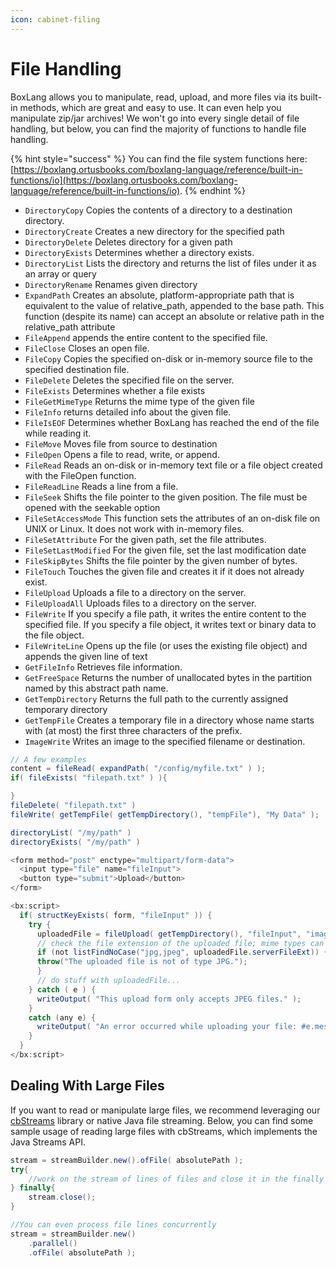 ```yaml
---
icon: cabinet-filing
---
```


# File Handling

BoxLang allows you to manipulate, read, upload, and more files via its built-in methods, which are great and easy to use. It can even help you manipulate zip/jar archives! We won't go into every single detail of file handling, but below, you can find the majority of functions to handle file handling.

{% hint style="success" %}
You can find the file system functions here: [https://boxlang.ortusbooks.com/boxlang-language/reference/built-in-functions/io](https://boxlang.ortusbooks.com/boxlang-language/reference/built-in-functions/io).
{% endhint %}

* `DirectoryCopy` Copies the contents of a directory to a destination directory.
* `DirectoryCreate` Creates a new directory for the specified path
* `DirectoryDelete` Deletes directory for a given path
* `DirectoryExists` Determines whether a directory exists.
* `DirectoryList` Lists the directory and returns the list of files under it as an array or query
* `DirectoryRename` Renames given directory
* `ExpandPath` Creates an absolute, platform-appropriate path that is equivalent to the value of relative\_path, appended to the base path. This function (despite its name) can accept an absolute or relative path in the relative\_path attribute
* `FileAppend` appends the entire content to the specified file.
* `FileClose` Closes an open file.
* `FileCopy` Copies the specified on-disk or in-memory source file to the specified destination file.
* `FileDelete` Deletes the specified file on the server.
* `FileExists` Determines whether a file exists
* `FileGetMimeType` Returns the mime type of the given file
* `FileInfo` returns detailed info about the given file.
* `FileIsEOF` Determines whether BoxLang has reached the end of the file while reading it.
* `FileMove` Moves file from source to destination
* `FileOpen` Opens a file to read, write, or append.
* `FileRead` Reads an on-disk or in-memory text file or a file object created with the FileOpen function.
* `FileReadLine` Reads a line from a file.
* `FileSeek` Shifts the file pointer to the given position. The file must be opened with the seekable option
* `FileSetAccessMode` This function sets the attributes of an on-disk file on UNIX or Linux. It does not work with in-memory files.
* `FileSetAttribute` For the given path, set the file attributes.
* `FileSetLastModified` For the given file, set the last modification date
* `FileSkipBytes` Shifts the file pointer by the given number of bytes.
* `FileTouch` Touches the given file and creates it if it does not already exist.
* `FileUpload` Uploads a file to a directory on the server.
* `FileUploadAll` Uploads files to a directory on the server.
* `FileWrite` If you specify a file path, it writes the entire content to the specified file. If you specify a file object, it writes text or binary data to the file object.
* `FileWriteLine` Opens up the file (or uses the existing file object) and appends the given line of text
* `GetFileInfo` Retrieves file information.
* `GetFreeSpace` Returns the number of unallocated bytes in the partition named by this abstract path name.
* `GetTempDirectory` Returns the full path to the currently assigned temporary directory
* `GetTempFile` Creates a temporary file in a directory whose name starts with (at most) the first three characters of the prefix.
* `ImageWrite` Writes an image to the specified filename or destination.

```java
// A few examples
content = fileRead( expandPath( "/config/myfile.txt" ) );
if( fileExists( "filepath.txt" ) ){

}
fileDelete( "filepath.txt" )
fileWrite( getTempFile( getTempDirectory(), "tempFile"), "My Data" );

directoryList( "/my/path" )
directoryExists( "/my/path" )

<form method="post" enctype="multipart/form-data">
  <input type="file" name="fileInput">
  <button type="submit">Upload</button>
</form>

<bx:script>
  if( structKeyExists( form, "fileInput" )) {
    try {
      uploadedFile = fileUpload( getTempDirectory(), "fileInput", "image/jpeg,image/pjpeg", "MakeUnique" );
      // check the file extension of the uploaded file; mime types can be spoofed
      if (not listFindNoCase("jpg,jpeg", uploadedFile.serverFileExt)) {
      throw("The uploaded file is not of type JPG.");
      }
      // do stuff with uploadedFile...
    } catch ( e ) {
      writeOutput( "This upload form only accepts JPEG files." );
    }
    catch (any e) {
      writeOutput( "An error occurred while uploading your file: #e.message#" );
    }
  }
</bx:script>

```

## Dealing With Large Files

If you want to read or manipulate large files, we recommend leveraging our [cbStreams](https://forgebox.io/view/cbstreams) library or native Java file streaming. Below, you can find some sample usage of reading large files with cbStreams, which implements the Java Streams API.

```java
stream = streamBuilder.new().ofFile( absolutePath );
try{
    //work on the stream of lines of files and close it in the finally block
} finally{
    stream.close();
}

//You can even process file lines concurrently
stream = streamBuilder.new()
    .parallel()
    .ofFile( absolutePath );
```
